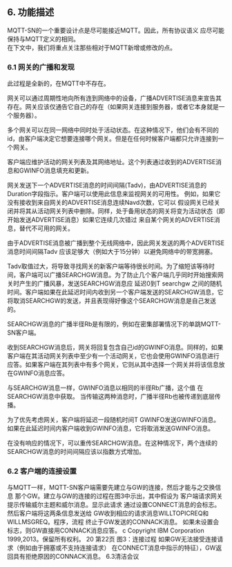 ## 6. 功能描述
MQTT-SN的一个重要设计点是尽可能接近MQTT。因此，所有协议语义
应尽可能保持与MQTT定义的相同。  
在下文中，我们将重点关注那些相对于MQTT新增或修改的点。  

### 6.1 网关的广播和发现  
此过程是全新的，在MQTT中不存在。  

网关可以通过周期性地向所有连到网络中的设备，广播ADVERTISE消息来宣告其存在。网关应该仅通告它自己的存在（如果网关连接到服务器，或者它本身就是一个服务器）。  

多个网关可以在同一网络中同时处于活动状态。在这种情况下，他们会有不同的id，由客户端决定它想要连接哪个网关。但是在任何时候客户端都只允许连接到一个网关。  

客户端应维护活动的网关列表及其网络地址。这个列表通过收到的ADVERTISE消息和GWINFO消息填充和更新。  

网关发送下一个ADVERTISE消息的时间间隔(Tadv)，由ADVERTISE消息的Duration字段指示。客户端可以使用此信息来监视网关的可用性。
例如，如果它没有接收到来自网关的ADVERTISE消息连续Navd次数，它可以
假设网关已经关闭并将其从活动网关列表中删除。同样，处于备用状态的网关将变为活动状态（即开始发送ADVERTISE消息）如果它连续几次错过
来自某个网关的ADVERTISE消息，替代不可用的网关。  

由于ADVERTISE消息被广播到整个无线网络中，因此网关发送的两个ADVERTISE消息时间间隔Tadv
应该足够大（例如大于15分钟）以避免网络中的带宽拥塞。  

Tadv取值过大，将导致寻找网关的新客户端等待很长时间。为了缩短该等待时间，客户端可以广播SEARCHGW消息。为了防止几个客户端几乎同时开始搜索网关时产生的广播风暴，发送SEARCHGW消息应
延迟0到T searchgw 之间的随机时间。客户端如果在此延迟时间内收到另一个客户端发送的SEARCHGW消息，它将取消SEARCHGW的发送，并且表现得好像这个SEARCHGW消息是自己发送的。  

SEARCHGW消息的广播半径Rb是有限的，例如在密集部署情况下的单跳MQTT-SN客户端。  

收到SEARCHGW消息后，网关将回复包含自己id的GWINFO消息。同样的，如果客户端在其活动网关列表中至少有一个活动网关，它也会使用GWINFO消息进行应答。如果客户端在其列表中有多个网关，它则从其中选择一个网关并将该信息放在GWINFO消息应答。  

与SEARCHGW消息一样，GWINFO消息以相同的半径Rb广播，这个值
在SEARCHGW消息中获取。 当传输这两种消息时，广播半径Rb也被传递到底层传播。  

为了优先考虑网关，客户端将延迟一段随机时间T GWINFO发送GWINFO消息。如果在此延迟时间内客户端收到GWINFO消息，它将取消发送GWINFO消息。  

在没有响应的情况下，可以重传SEARCHGW消息。在这种情况下，两个连续的SEARCHGW消息的时间间隔应该以指数方式增加。  

### 6.2 客户端的连接设置 
与MQTT一样，MQTT-SN客户端需要先建立与GW的连接，然后才能与之交换信息
那个GW。建立与GW的连接的过程在图3中示出，其中假设为
客户端请求网关提示传输威尔主题和威尔消息。显示此请求
通过设置CONNECT消息的会标志。然后客户端将这两条信息发送给
GW收到相应的请求消息WILLTOPICREQ和WILLMSGREQ。程序，流程
终止于GW发送的CONNACK消息。
如果未设置会标志，则GW直接用CONNACK消息应答。
c Copyright IBM Corporation 1999,2013。保留所有权利。
20
第22页
图3：连接过程
如果GW无法接受连接请求（例如由于拥塞或不支持连接请求）
在CONNECT消息中指示的特征），GW返回具有拒绝原因的CONNACK消息。
6.3清洁会议 